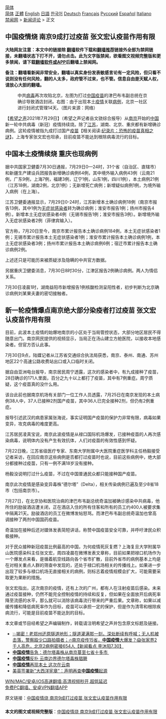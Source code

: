  <!-- 面包屑导航 --> <div class="breadcrumb"><!-- GTranslate: https://gtranslate.io/ -->  <div class="switcher notranslate">  <div class="selected">  <a href="#" onclick="return false;"> 简体</a>  </div>  <div class="option">  <a href="https://www.bannedbook.org" onclick="doGTranslate('zh-CN|zh-CN');jQuery('div.switcher div.selected a').html(jQuery(this).html());return false;" title="简体中文" class="nturl selected"> 简体</a>  <a href="https://www.bannedbook.org/zh-tw/" onclick="doGTranslate('zh-CN|zh-TW');jQuery('div.switcher div.selected a').html(jQuery(this).html());return false;" title="繁體中文" class="nturl"> 正體</a>  <a href="https://www.bannedbook.org/en/" onclick="doGTranslate('zh-CN|en');jQuery('div.switcher div.selected a').html(jQuery(this).html());return false;" title="English" class="nturl"> English</a>  <a href="https://www.bannedbook.org/ja/" onclick="doGTranslate('zh-CN|ja');jQuery('div.switcher div.selected a').html(jQuery(this).html());return false;" title="日本語" class="nturl"> 日語</a>  <a href="https://www.bannedbook.org/ko/" onclick="doGTranslate('zh-CN|ko');jQuery('div.switcher div.selected a').html(jQuery(this).html());return false;" title="한국어" class="nturl"> 한국어</a>  <a href="https://www.bannedbook.org/de/" onclick="doGTranslate('zh-CN|de');jQuery('div.switcher div.selected a').html(jQuery(this).html());return false;" title="Deutsch" class="nturl"> Deutsch</a>  <a href="https://www.bannedbook.org/fr/" onclick="doGTranslate('zh-CN|fr');jQuery('div.switcher div.selected a').html(jQuery(this).html());return false;" title="Français" class="nturl"> Français</a>  <a href="https://www.bannedbook.org/ru/" onclick="doGTranslate('zh-CN|ru');jQuery('div.switcher div.selected a').html(jQuery(this).html());return false;" title="Русский" class="nturl"> Русский</a>  <a href="https://www.bannedbook.org/es/" onclick="doGTranslate('zh-CN|es');jQuery('div.switcher div.selected a').html(jQuery(this).html());return false;" title="Español" class="nturl"> Español</a>  <a href="https://www.bannedbook.org/it/" onclick="doGTranslate('zh-CN|it');jQuery('div.switcher div.selected a').html(jQuery(this).html());return false;" title="Italiano" class="nturl"> Italiano</a>  </div>  </div>      <div class='breadcrumb-sub'><!-- Breadcrumb NavXT 6.3.0 --> <a href="https://www.bannedbook.org/" class="home">禁闻网</a> &gt; <a href="https://www.bannedbook.org/bnews/comments/" class="category">新闻评论</a> &gt; 正文</div></div><h2>中国疫情烧 南京9成打过疫苗 张文宏认疫苗作用有限</h2> <p class="notice"><b>大陆网友注意：本文中的链接除 <a href="https://github.com/bannedbook/fanqiang" >翻墙</a>软件下载和<a href="https://github.com/killgcd/justmysocks/blob/master/README.md">翻墙推荐</a>链接外全部为禁网链接，未翻墙状态下打不开，请勿点击。此为文字版禁闻，欲看图文视频完整版和更多禁闻，请下载<a href="https://github.com/bannedbook/fanqiang">翻墙软件或APP</a>后翻墙上禁闻网。</p><p>备注：翻墙看新闻非常安全，翻墙以真实身份发表敏感言论有一定风险，但只看不说则没有任何风险，翻的人太多，政府管不过来，也不管。信息自由是天赋人权，请放心大胆的翻墙。</b></p>  <div class="entry"> <figure><figcaption>中共<a href="https://www.bannedbook.org/bnews/tag/%e7%97%85%e6%af%92/" class="st_tag internal_tag" rel="tag" title="标签 病毒 下的日志">病毒</a>再次攻陷北京，左图为打过<a href="https://www.bannedbook.org/bnews/tag/%E4%B8%AD%E5%9B%BD/" class="st_tag internal_tag" rel="tag" title="标签 中国 下的日志">中国</a><a href="https://www.bannedbook.org/bnews/tag/%e7%96%ab%e8%8b%97/" class="st_tag internal_tag" rel="tag" title="标签 疫苗 下的日志">疫苗</a>的津巴布韦副总统在京确诊导致酒店封闭。右图：由于出现本土<a href="https://www.bannedbook.org/bnews/tag/%E7%96%AB%E6%83%85/" class="st_tag internal_tag" rel="tag" title="标签 疫情 下的日志">疫情</a>关联<a href="https://www.bannedbook.org/bnews/tag/%E7%97%85%E4%BE%8B/" class="st_tag internal_tag" rel="tag" title="标签 病例 下的日志">病例</a>，北京一社区进行封闭式管理14天。（图片来源：网络）</figcaption></figure> <p>【<span class='wp_keywordlink_affiliate'><a href="https://www.soundofhope.org" title="希望之声" target="_blank">希望之声</a></span>2021年7月29日】（希望之声记者岳文骁综合报导）从<a href="https://www.bannedbook.org/bnews/tag/%e5%8d%97%e4%ba%ac/" class="st_tag internal_tag" rel="tag" title="标签 南京 下的日志">南京</a>开始的<span class='wp_keywordlink_affiliate'><a href="https://www.bannedbook.org/" title="中国" target="_blank">中国</a></span>新一轮中共病毒（新冠）疫情持续烧。除了<a href="https://www.bannedbook.org/bnews/tag/%e6%b1%9f%e8%8b%8f/" class="st_tag internal_tag" rel="tag" title="标签 江苏 下的日志">江苏</a>，湖南、北京、重庆都有新增确诊病例。这轮疫情被指九成打过国产<span class='wp_keywordlink'><a href="https://www.bannedbook.org/bnews/tculture/20160630/551027.html" title="疫苗" target="_blank">疫苗</a></span>【相关阅读:<a href='https://www.bannedbook.org/bnews/topimagenews/20180408/925060.html' target='_blank'>纪录片：恐怖的疫苗真相之谜</a>】。上海专家张文宏也坦承，目前疫苗不能达到根除病毒流行的目标。</p> <h2>中国本土疫情续烧 重庆也现病例</h2> <p>据中共国家卫健委7月30日通报，7月29日0—24时，31个省（自治区、直辖市）和新疆生产建设兵团报告新增确诊病例64例，其中境外输入病例43例（云南21例，广东9例，上海7例，福建3例，辽宁1例，山东1例，四川1例），本土病例21例（江苏18例，湖南2例，北京1例）；无新增死亡病例；新增疑似病例1例，为境外输入病例（在上海）。</p> <p>江苏卫健委通报显示，7月29日0-24时，江苏新增本土确诊病例18例（南京市报告13例，其中1例为<a href="https://www.bannedbook.org/bnews/tag/%E6%97%A0%E7%97%87%E7%8A%B6%E6%84%9F%E6%9F%93%E8%80%85/" class="st_tag internal_tag" rel="tag" title="标签 无症状感染者 下的日志">无症状感染者</a>转为确诊病例；淮安市报告1例；扬州市报告4例）。新增本土无症状感染者4例（无锡市报告1例；淮安市报告3例）。新增境外输入无症状感染者2例（菲律宾输入）。</p> <p>官方称，7月20日至今，南京市累计报告本土确诊病例184例，本土无症状感染者1例；无锡市累计报告本土无症状感染者1例；淮安市累计报告本土确诊病例1例，本土无症状感染者3例；扬州市累计报告本土确诊病例6例；宿迁市累计报告本土确诊病例2例。</p> <p>上述还只是可能历来被质疑涉及隐瞒的中共官方数据。</p>  <p>另据重庆卫健委消息，7月30日8时30分，江津区报告2例确诊病例。两人为情侣关系。</p> <p>7月30日凌晨1时，湖南益阳市新增报告1例核酸检测呈阳性者，初步判断为北京确诊病例刘某果夫妻的密切接触者。</p> <h2>新一轮疫情爆点南京绝大部分染疫者打过疫苗 张文宏认疫苗作用有限</h2> <p>目前，此波本土疫情的始爆地南京的小区处于当局管控状态，大部分地区居民不得随意出门。南京网民提供的视频显示，当局正在汤山建立方舱医院，以接收本地感染者。但官方否认此事。</p> <p>7月30日9点，陆媒记者从江苏省交通综合执法局获悉，南京、泰州、南通、苏州地区22个高速公路收费站出口或入口临时关闭。</p> <p>据自由亚洲电台报导，南京居民周宁透露，这次的感染者中，有九成接种了疫苗，28日确诊的171人里面，百分之九十以上都打了疫苗，其中有7例重症。周宁质疑，这个疫苗真的没什么用。</p>  <p>该台此前也据南京机场有关部门一位工作人员透露，7月25日在南京发现的本土病例38人中，37人已接种2剂国产疫苗，其中36人已完全接种2剂，但仍有2例重症。</p> <p>报导引述武汉的病患家属张海说，事实证明国产疫苗的保护力非常有限，病毒如果变异，攻克病毒的难度更高。</p> <p>江苏居民凌真宝说，南京此波疫情是从禄口国际机场爆发，已接种疫苗的人再次感染病毒，说明体内没有产生有效抗体，人们对疫苗的有效性感到怀疑。</p> <p>7月22日晚，江苏省级医疗专家、东南大学附属中大医院重症医学科主任杨毅接受记者采访，在回应南京这些病例是否都打过疫苗时也说，目前这些病例中，绝大部分都接种过疫苗，只有一例不满18岁没有接种。</p> <p>杨毅没说明打过什么疫苗，不过在中国普通民众都只能接种国产疫苗。</p>  <p>南京此次疫情是感染变异毒株“德尔塔”（Delta），相关传染病例已遍及至少8省18市（包括南京市）。</p> <p>7月27日，在北京协和医院治病的津巴布韦副总统奇温加被确诊感染中共病毒，他所住的励骏酒店遭关闭，正在酒店入住的所有住客和所有的员工约400人被要求集中隔离21天。励骏酒店的员工在微博发帖怒骂。而津巴布韦副总统奇温加也曾高调接种了两剂中国国药疫苗。</p> <p>奇温加在接种后还对媒体发表简短讲话，称赞中国疫苗安全可靠，并呼吁津民众积极接种。</p> <p>对于民众接种新冠疫苗比例最高的中国，为何疫情死灰复燃？上海复旦大学附属华山医院感染科主任张文宏，周四凌晨在微博发表文章称，目前如果把禄口机场作为一个爆发点来看，是循着航空线路向各个省市扩散，目前外省市的病例基本上均是在对相关重点人群的筛查中发现的，还处于禄口机场相关的传播线上。如果进一步出现了较多与禄口机场无直接相关的病例，则标志着疫情规模会扩大，可能需要采取更为果断的措施。</p> <p>张文宏指出，这次南京的疫情，还有上次的广州，都有人在注射疫苗后感染。未来通过疫苗接种，仍然不能完全控制疫情的持续和反复，但如果在全面放开后病死率降至流感的水平，那么就可以消除该病毒流行带来的严重后果。文章称，如果以减缓传播和降低病死率作为目标，疫苗可以承担一定的保护，但是作为清零和根除疾病流行，可能是目前疫苗不能达到的目标。</p>  <p>本文章或节目经希望之声编辑制作，转载请注明希望之声并包含原文标题及链接。 </p> <ul class='op-related-articles' title='相关阅读'> <li><a href='https://www.bannedbook.org/bnews/bannedvideo/20210730/1596904.html' target='_blank'>💥揭密！老郑州还原隧道地形；隧道灌满那一刻，深处断续有呼喊；无人机被击落，警察殴少口路拍摄者；🔥南京疫传15省，<b>中国疫情</b>大爆发？😱张家界2千人高危，北京2病例密接654人【新闻看点 李沐阳7.30】</a></li> <li><a href='https://www.bannedbook.org/bnews/headline/20210729/1596580.html' target='_blank'><b>中国疫情</b>告急：德尔塔毒株从南京蔓至七省十多市 </a></li> <li><a href='https://www.bannedbook.org/bnews/headline/20210721/1590919.html' target='_blank'><b>中国疫情</b>反扑 云南边界德尔塔毒株猖獗</a></li> <li><a href='https://www.bannedbook.org/bnews/headline/20210705/1580835.html' target='_blank'><b>中国疫情</b>再现本土 这次在云南</a></li> <li><a href='https://www.bannedbook.org/bnews/cbnews/20210611/1564628.html' target='_blank'>美英签署新"大西洋宪章"：声明再查<b>中国疫情</b>起源</a></li> </ul> <p class="texttj"> <a href="https://github.com/bannedbook/fanqiang/wiki/V2ray%E6%9C%BA%E5%9C%BA" target="_blank">WIN/MAC/安卓/iOS高速翻墙:高清视频秒开,超低延迟</a><br/> <a href="https://github.com/bannedbook/fanqiang/wiki/%E7%A6%81%E9%97%BB%E7%BD%91%E5%AE%89%E5%8D%93%E7%BF%BB%E5%A2%99%E6%96%B0%E9%97%BBAPP" target="_blank">免费PC翻墙、安卓VPN翻墙APP</a></p><p>原文链接：<a class="src_link"  href="https://www.soundofhope.org/post/530615" target="_blank">中国疫情烧 南京9成打过疫苗 张文宏认疫苗作用有限</a></p><a name='sharetosocial'></a>  <div style="margin-bottom:5px;padding-bottom:5px;clear:both"> <div id="archive-pix-1" class="banner-ads"> <!-- AuctionX Display platform tag START --> <div id="26318x728x90x621x_ADSLOT2" clicktrack="%%CLICK_URL_ESC%%"></div> <!-- AuctionX Display platform tag END --> </div> <div id="archive-pix-2" class="banner-ads"> <!-- AuctionX Display platform tag START --> <div id="26315x300x250x621x_ADSLOT2" clicktrack="%%CLICK_URL_ESC%%"></div> <!-- AuctionX Display platform tag END --> </div> </div>  <div id="archive-pix-1" class="banner-ads"> <!-- AuctionX Display platform tag START --> <div id="26318x728x90x621x_ADSLOT3" clicktrack="%%CLICK_URL_ESC%%"></div> <!-- AuctionX Display platform tag END --> </div> <div><b>本文的图文或视频完整版</b>：<a href='https://www.bannedbook.org/bnews/comments/20210730/1596921.html'>中国疫情烧 南京9成打过疫苗 张文宏认疫苗作用有限</a></div>  </div><!--END ENTRY--> 